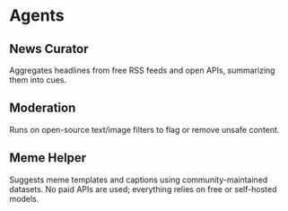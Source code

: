 # Agents

## News Curator
Aggregates headlines from free RSS feeds and open APIs, summarizing them into cues.

## Moderation
Runs on open-source text/image filters to flag or remove unsafe content.

## Meme Helper
Suggests meme templates and captions using community-maintained datasets. No paid APIs are used; everything relies on free or self-hosted models.
